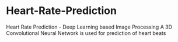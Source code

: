 # Heart-Rate-Prediction
Heart Rate Prediction - Deep Learning based Image Processing
A 3D Convolutional Neural Network is used for prediction of heart beats
